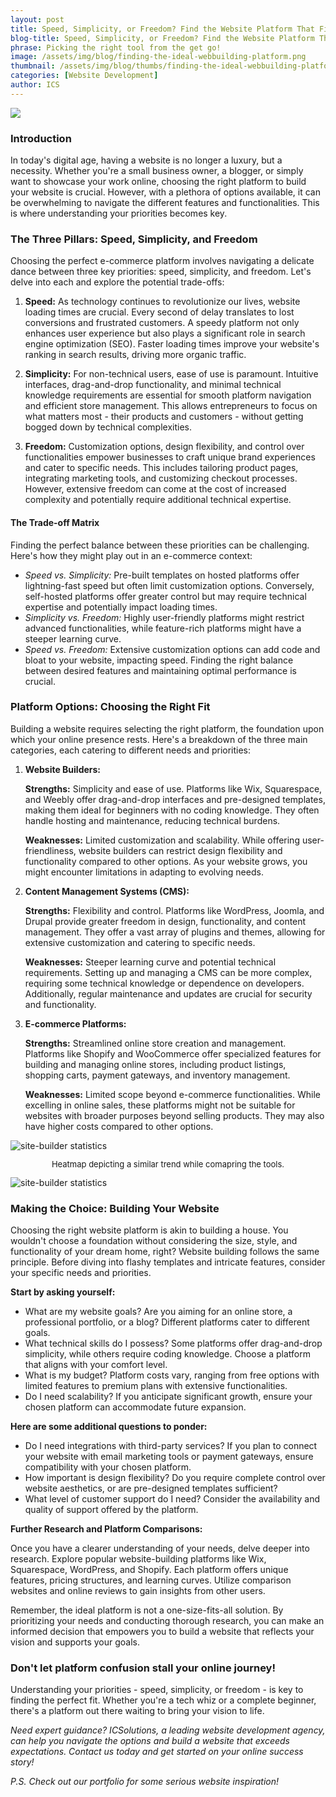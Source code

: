 ```yaml
---
layout: post
title: Speed, Simplicity, or Freedom? Find the Website Platform That Fits Your Needs \| ICS
blog-title: Speed, Simplicity, or Freedom? Find the Website Platform That Fits Your Needs
phrase: Picking the right tool from the get go!
image: /assets/img/blog/finding-the-ideal-webbuilding-platform.png
thumbnail: /assets/img/blog/thumbs/finding-the-ideal-webbuilding-platform.png
categories: [Website Development]
author: ICS
---
```

<script>
    window.addEventListener("scroll", reveal);
    function reveal() {
        var reveals = document.querySelectorAll(".appear");
        for (var i = 0; i < reveals.length; i++) {
            var windowHeight = window.innerHeight;
            var elementTop = reveals[i].getBoundingClientRect().top;
            var elementVisible = 250;
            if (elementTop < windowHeight - elementVisible) {
            reveals[i].classList.add("active");
            } else {
            reveals[i].classList.remove("active");
            }
        }
    }
</script>
<img src="/assets/img/blog/finding-the-ideal-webbuilding-platform.png">

### Introduction
In today's digital age, having a website is no longer a luxury, but a necessity. Whether you're a small business owner, a blogger, or simply want to showcase your work online, choosing the right platform to build your website is crucial. However, with a plethora of options available, it can be overwhelming to navigate the different features and functionalities. This is where understanding your priorities becomes key.


### The Three Pillars: Speed, Simplicity, and Freedom
Choosing the perfect e-commerce platform involves navigating a delicate dance between three key priorities: speed, simplicity, and freedom. Let's delve into each and explore the potential trade-offs:

1. **Speed:** As technology continues to revolutionize our lives, website loading times are crucial. Every second of delay translates to lost conversions and frustrated customers. A speedy platform not only enhances user experience but also plays a significant role in search engine optimization (SEO). Faster loading times improve your website's ranking in search results, driving more organic traffic.

2. **Simplicity:**  For non-technical users, ease of use is paramount. Intuitive interfaces, drag-and-drop functionality, and minimal technical knowledge requirements are essential for smooth platform navigation and efficient store management. This allows entrepreneurs to focus on what matters most - their products and customers - without getting bogged down by technical complexities.

3. **Freedom:** Customization options, design flexibility, and control over functionalities empower businesses to craft unique brand experiences and cater to specific needs. This includes tailoring product pages, integrating marketing tools, and customizing checkout processes. However, extensive freedom can come at the cost of increased complexity and potentially require additional technical expertise.



#### The Trade-off Matrix

Finding the perfect balance between these priorities can be challenging. Here's how they might play out in an e-commerce context:

- *Speed vs. Simplicity:* Pre-built templates on hosted platforms offer lightning-fast speed but often limit customization options. Conversely, self-hosted platforms offer greater control but may require technical expertise and potentially impact loading times.
- *Simplicity vs. Freedom:* Highly user-friendly platforms might restrict advanced functionalities, while feature-rich platforms might have a steeper learning curve.
- *Speed vs. Freedom:* Extensive customization options can add code and bloat to your website, impacting speed. Finding the right balance between desired features and maintaining optimal performance is crucial.

<p></p>

### Platform Options: Choosing the Right Fit
Building a website requires selecting the right platform, the foundation upon which your online presence rests. Here's a breakdown of the three main categories, each catering to different needs and priorities:

1. **Website Builders:**

    **Strengths:** Simplicity and ease of use. Platforms like Wix, Squarespace, and Weebly offer drag-and-drop interfaces and pre-designed templates, making them ideal for beginners with no coding knowledge. They often handle hosting and maintenance, reducing technical burdens.
    
    **Weaknesses:** Limited customization and scalability. While offering user-friendliness, website builders can restrict design flexibility and functionality compared to other options. As your website grows, you might encounter limitations in adapting to evolving needs.

2. **Content Management Systems (CMS):**

    **Strengths:** Flexibility and control. Platforms like WordPress, Joomla, and Drupal provide greater freedom in design, functionality, and content management. They offer a vast array of plugins and themes, allowing for extensive customization and catering to specific needs.
    
    **Weaknesses:** Steeper learning curve and potential technical requirements. Setting up and managing a CMS can be more complex, requiring some technical knowledge or dependence on developers. Additionally, regular maintenance and updates are crucial for security and functionality.

3. **E-commerce Platforms:**

    **Strengths:** Streamlined online store creation and management. Platforms like Shopify and WooCommerce offer specialized features for building and managing online stores, including product listings, shopping carts, payment gateways, and inventory management.
    
    **Weaknesses:** Limited scope beyond e-commerce functionalities. While excelling in online sales, these platforms might not be suitable for websites with broader purposes beyond selling products. They may also have higher costs compared to other options.

<img class="appear" src="/assets/img/blog/blog_assets/sitebuilder-stats-line.png" alt="site-builder statistics">
<p style="text-align: center; font-size: small; font-style: italics;"> Heatmap depicting a similar trend while comapring the tools.</p>
<img class="appear" src="/assets/img/blog/blog_assets/sitebuilder-stats.jpg" alt="site-builder statistics">


### Making the Choice: Building Your Website
Choosing the right website platform is akin to building a house. You wouldn't choose a foundation without considering the size, style, and functionality of your dream home, right? Website building follows the same principle. Before diving into flashy templates and intricate features, consider your specific needs and priorities.

**Start by asking yourself:**

- What are my website goals? Are you aiming for an online store, a professional portfolio, or a blog? Different platforms cater to different goals.
- What technical skills do I possess? Some platforms offer drag-and-drop simplicity, while others require coding knowledge. Choose a platform that aligns with your comfort level.
- What is my budget? Platform costs vary, ranging from free options with limited features to premium plans with extensive functionalities.
- Do I need scalability? If you anticipate significant growth, ensure your chosen platform can accommodate future expansion.

**Here are some additional questions to ponder:**

- Do I need integrations with third-party services? If you plan to connect your website with email marketing tools or payment gateways, ensure compatibility with your chosen platform.
- How important is design flexibility? Do you require complete control over website aesthetics, or are pre-designed templates sufficient?
- What level of customer support do I need? Consider the availability and quality of support offered by the platform.

**Further Research and Platform Comparisons:**

Once you have a clearer understanding of your needs, delve deeper into research. Explore popular website-building platforms like Wix, Squarespace, WordPress, and Shopify. Each platform offers unique features, pricing structures, and learning curves. Utilize comparison websites and online reviews to gain insights from other users.

Remember, the ideal platform is not a one-size-fits-all solution. By prioritizing your needs and conducting thorough research, you can make an informed decision that empowers you to build a website that reflects your vision and supports your goals.

### Don't let platform confusion stall your online journey!

Understanding your priorities - speed, simplicity, or freedom - is key to finding the perfect fit. Whether you're a tech whiz or a complete beginner, there's a platform out there waiting to bring your vision to life.

*Need expert guidance? ICSolutions, a leading website development agency, can help you navigate the options and build a website that exceeds expectations. Contact us today and get started on your online success story!*

*P.S. Check out our portfolio for some serious website inspiration!*